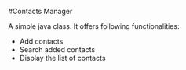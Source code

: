 #Contacts Manager

A simple java class. It offers following functionalities:

* Add contacts
* Search added contacts
* Display the list of contacts
